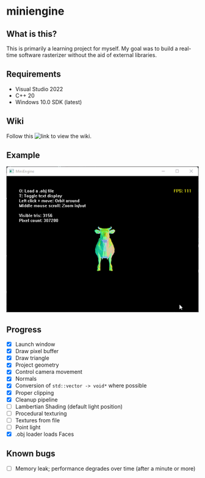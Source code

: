 # miniengine

## What is this?
This is primarily a learning project for myself. My goal was to build a real-time software rasterizer without the aid of external libraries.

## Requirements
- Visual Studio 2022
- C++ 20
- Windows 10.0 SDK (latest)

## Wiki
Follow this ![link](https://github.com/thomascswalker/miniengine/wiki) to view the wiki.

## Example
![](https://github.com/thomascswalker/miniengine/blob/af18643c20aff401325ff25a2ff8983e489b1999/images/example.gif)

## Progress
- [x] Launch window
- [x] Draw pixel buffer
- [x] Draw triangle
- [x] Project geometry
- [x] Control camera movement
- [x] Normals
- [x] Conversion of `std::vector -> void*` where possible
- [x] Proper clipping
- [x] Cleanup pipeline
- [ ] Lambertian Shading (default light position)
- [ ] Procedural texturing
- [ ] Textures from file
- [ ] Point light
- [x] .obj loader loads Faces

## Known bugs
- [ ] Memory leak; performance degrades over time (after a minute or more)
